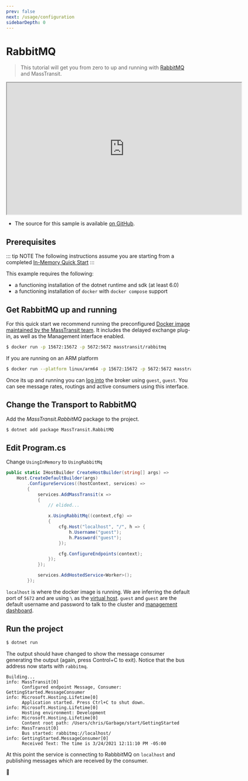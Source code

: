 ```yaml
---
prev: false
next: /usage/configuration
sidebarDepth: 0
---
```


# RabbitMQ

> This tutorial will get you from zero to up and running with [RabbitMQ](/usage/transports/rabbitmq) and MassTransit. 

<iframe id="ytplayer" type="text/html" width="640" height="360"
  src="https://www.youtube.com/embed/_dfEMm7rRrI?autoplay=0">
</iframe>

- The source for this sample is available [on GitHub](https://github.com/MassTransit/Sample-GettingStarted).

## Prerequisites

::: tip NOTE
The following instructions assume you are starting from a completed [In-Memory Quick Start](/quick-starts/in-memory)
:::

This example requires the following:

- a functioning installation of the dotnet runtime and sdk (at least 6.0)
- a functioning installation of `docker` with `docker compose` support

## Get RabbitMQ up and running

For this quick start we recommend running the preconfigured [Docker image maintained by the MassTransit team](https://github.com/MassTransit/docker-rabbitmq). It includes the delayed exchange plug-in, as well as the Management interface enabled.

```bash
$ docker run -p 15672:15672 -p 5672:5672 masstransit/rabbitmq
```

If you are running on an ARM platform

```bash
$ docker run --platform linux/arm64 -p 15672:15672 -p 5672:5672 masstransit/rabbitmq
```

Once its up and running you can [log into](http://localhost:15672) the broker using `guest`, `guest`. You can see message rates, routings and active consumers using this interface. 


## Change the Transport to RabbitMQ

Add the _MassTransit.RabbitMQ_ package to the project.

```bash
$ dotnet add package MassTransit.RabbitMQ
```

## Edit Program.cs

Change `UsingInMemory` to `UsingRabbitMq`

```csharp {9-17}
public static IHostBuilder CreateHostBuilder(string[] args) =>
    Host.CreateDefaultBuilder(args)
        .ConfigureServices((hostContext, services) =>
        {
            services.AddMassTransit(x =>
            {
                // elided...

                x.UsingRabbitMq((context,cfg) =>
                {
                    cfg.Host("localhost", "/", h => {
                        h.Username("guest");
                        h.Password("guest");
                    });

                    cfg.ConfigureEndpoints(context);
                });
            });

            services.AddHostedService<Worker>();
        });
```

`localhost` is where the docker image is running. We are inferring the default port of `5672` and are using `\` as the [virtual host](https://www.rabbitmq.com/vhosts.html). `guest` and `guest` are the default username and password to talk to the cluster and [management dashboard](http://localhost:15672).

## Run the project

```bash
$ dotnet run
```

The output should have changed to show the message consumer generating the output (again, press Control+C to exit). Notice that the bus address now starts with `rabbitmq`.

``` {11}
Building...
info: MassTransit[0]
      Configured endpoint Message, Consumer: GettingStarted.MessageConsumer
info: Microsoft.Hosting.Lifetime[0]
      Application started. Press Ctrl+C to shut down.
info: Microsoft.Hosting.Lifetime[0]
      Hosting environment: Development
info: Microsoft.Hosting.Lifetime[0]
      Content root path: /Users/chris/Garbage/start/GettingStarted
info: MassTransit[0]
      Bus started: rabbitmq://localhost/
info: GettingStarted.MessageConsumer[0]
      Received Text: The time is 3/24/2021 12:11:10 PM -05:00
```

At this point the service is connecting to RabbbitMQ on `localhost` and publishing messages which are received by the consumer.

:tada: